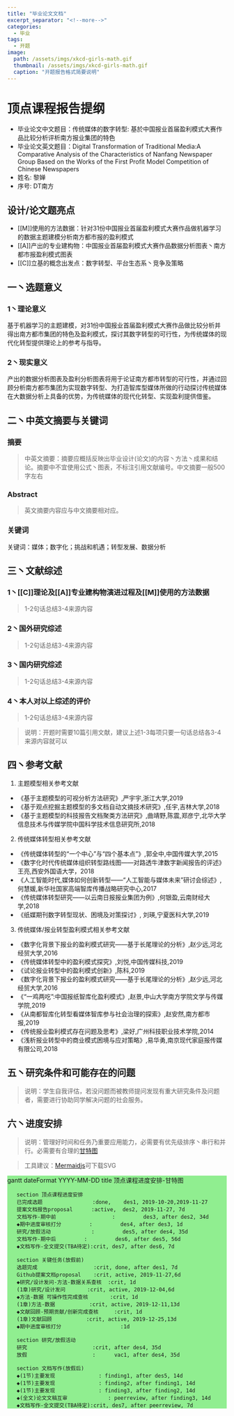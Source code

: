 ```yaml
---
title: "毕业论文文档"
excerpt_separator: "<!--more-->"
categories:
  - 毕业
tags:
  - 开题
image: 
  path: /assets/imgs/xkcd-girls-math.gif
  thumbnail: /assets/imgs/xkcd-girls-math.gif
  caption: "开题报告格式简要说明"
---
```

<script src='https://unpkg.com/mermaid@8.4.2/dist/mermaid.min.js'></script>
<script>mermaid.initialize({startOnLoad:true});</script>


# 顶点课程报告提纲

* 毕业论文中文题目：传统媒体的数字转型: 基於中国报业首届盈利模式大赛作品比较分析评析南方报业集团的特色
* 毕业论文英文题目：Digital Transformation of Traditional Media:A Comparative Analysis of the Characteristics of Nanfang Newspaper Group Based on the Works of the First Profit Model Competition of Chinese Newspapers
* 姓名: 黎婵
* 序号: DT南方
<!--more-->

## 设计/论文题亮点

* [[M]]使用的方法数据：针对31份中国报业首届盈利模式大赛作品做机器学习的数据主题建模分析南方都市报的盈利模式
* [[A]]产出的专业建构物：中国报业首届盈利模式大赛作品数据分析图表丶南方都市报盈利模式图表
* [[C]]立基的概念出发点：数字转型、平台生态系丶竞争及策略

## 一丶选题意义
### 1丶理论意义
基于机器学习的主题建模，对31份中国报业首届盈利模式大赛作品做比较分析并得出南方都市集团的特色及盈利模式，探讨其数字转型的可行性，为传统媒体的现代化转型提供理论上的参考与指导。

### 2丶现实意义
产出的数据分析图表及盈利分析图表将用于论证南方都市转型的可行性，并通过回顾分析南方都市集团为实现数字转型、为打造智库型媒体所做的行动探讨传统媒体在大数据分析上具备的优势，为传统媒体的现代化转型、实现盈利提供借鉴。

## 二丶中英文摘要与关键词

### 摘要
> 中英文摘要：摘要应概括反映出毕业设计(论文)的内容丶方法丶成果和结论。摘要中不宜使用公式丶图表，不标注引用文献编号。中文摘要一般500字左右
 
### Abstract

> 英文摘要内容应与中文摘要相对应。

### 关键词

关键词：媒体；数字化；挑战和机遇；转型发展、数据分析

## 三丶文献综述

### 1丶[[C]]理论及[[A]]专业建构物演进过程及[[M]]使用的方法数据

> 1-2句话总结3-4来源内容

### 2丶国外研究综述

> 1-2句话总结3-4来源内容

### 3丶国内研究综述

> 1-2句话总结3-4来源内容

### 4丶本人对以上综述的评价

> 1-2句话总结3-4来源内容

> 说明：开题时需要10篇引用文献，建议上述1-3每项只要一句话总结各3-4来源内容就可以


## 四丶参考文献
1. 主题模型相关参考文献
* 《基于主题模型的可视分析方法研究》,严宇宇,浙江大学,2019
* 《基于观点挖掘主题模型的多文档自动文摘技术研究》,任宇,吉林大学,2018
* 《基于主题模型的科技报告文档聚类方法研究》,曲靖野,陈震,郑彦宁,北华大学信息技术与传媒学院中国科学技术信息研究所,2018
2. 传统媒体转型相关参考文献
* 《传统媒体转型的“一个中心”与“四个基本点”》,郭全中,中国传媒大学,2015
* 《数字化时代传统媒体组织转型路线图——对路透牛津数字新闻报告的评述》王亮,西安外国语大学，2018
* 《人工智能时代,媒体如何创新转型——“人工智能与媒体未来”研讨会综述》,何慧媛,新华社国家高端智库传播战略研究中心,2017
* 《传统媒体转型研究——以云南日报报业集团为例》,何银盈,云南财经大学,2018
* 《纸媒期刊数字转型现状、困境及对策探讨》,	刘瑛,宁夏医科大学,2019
3. 传统媒体/报业转型盈利模式相关参考文献
* 《数字化背景下报业的盈利模式研究——基于长尾理论的分析》,赵少远,河北经贸大学,2016
* 《传统媒体转型中的盈利模式探究》,刘悦,中国传媒科技,2019
* 《试论报业转型中的盈利模式创新》,陈科,2019
* 《数字化背景下报业的盈利模式研究——基于长尾理论的分析》,赵少远,河北经贸大学,2016
* 《“一鸡两吃”:中国报纸智库化盈利模式》,赵景,中山大学南方学院文学与传媒学院,2019
* 《从南都智库化转型看媒体智库参与社会治理的探索》,赵安然,南方都市报,2019
* 《传统报业盈利模式存在问题及思考》,梁好,广州科技职业技术学院,2014
* 《浅析报业转型中的商业模式困境与应对策略》,易华勇,南京现代家庭报传媒有限公司,2018

## 五丶研究条件和可能存在的问题
> 说明：学生自我评估，若没问题而被教师提问发现有重大研究条件及问题者，需要进行协助同学解决问题的社会服务。

## 六丶进度安排
> 说明：管理好时间和任务乃重要应用能力，必需要有优先级排序丶串行和并行。必需要有合理的[甘特图](https://www.mindtheproduct.com/tame-your-roadmap/)

> 工具建议：[Mermaidjs](https://mermaidjs.github.io/mermaid-live-editor/)可下载SVG
 
<div class="mermaid" style="background-color:lightgreen;"> 
gantt
       dateFormat  YYYY-MM-DD
       title 顶点课程进度安排-甘特图

       section 顶点课程进度安排
       已完成选题                :done,    des1, 2019-10-20,2019-11-27
       提案文档报告proposal      :active,  des2, 2019-11-27, 7d
       文档写作-期中前                  :         des3, after des2, 34d
       ◆期中进度审核打分         :         des4, after des3, 1d
       研究/放假活动             :         des5, after des4, 35d
       文档写作-期中后         :         des6, after des5, 56d
       ◆文档写作-全文提交(TBA待定):crit, des7, after des6, 7d

       section 关键任务(放假前)
       选题完成                  :crit, done, after des1, 7d
       Github提案文档proposal    :crit, active, 2019-11-27,6d
       ◆研究/设计发问-方法-数据关系查核  :crit, 1d
       (1章)研究/设计发问       :crit, active, 2019-12-04,6d
       ◆方法-数据 可操作性完成查核       :crit, 1d
       (1章)方法-数据           :crit, active, 2019-12-11,13d
       ◆文献回顾-预期贡献/创新完成查核     :crit, 1d
       (1章)文献回顾           :crit, active, 2019-12-25,13d
       ◆期中进度审核打分                   :1d

       section 研究/放假活动
       研究                     :crit, after des4, 35d
       放假                     :      vac1, after des4, 35d

       section 文档写作(放假后)
       ◆(1节)主要发现              : finding1, after des5, 14d
       ◆(1节)主要发现              : finding2, after finding1, 14d
       ◆(1节)主要发现              : finding3, after finding2, 14d
       ◆(全文)论文文稿互审             : peerreview, after finding3, 14d
       ◆文档写作-全文提交(TBA待定):crit, des7, after peerreview, 7d


</div>